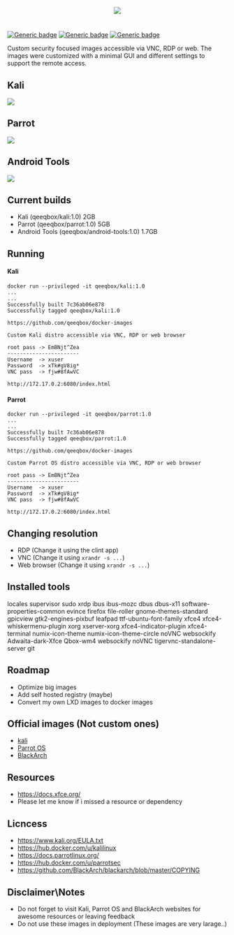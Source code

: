 <p align="center"> <img src="https://raw.githubusercontent.com/qeeqbox/docker-images/master/readme/docker-images.png"></p>

#
[![Generic badge](https://img.shields.io/badge/dynamic/json.svg?url=https://raw.githubusercontent.com/qeeqbox/docker-images/master/info&label=Custom%20Kali%20Linux&query=$.Custom_Kali_Linux&colorB=blue)](https://github.com/qeeqbox/docker-images/blob/master/changes.md) [![Generic badge](https://img.shields.io/badge/dynamic/json.svg?url=https://raw.githubusercontent.com/qeeqbox/docker-images/master/info&label=Custom%20Parrot%20OS&query=$.Custom_Parrot_OS&colorB=blue)](https://github.com/qeeqbox/docker-images/blob/master/changes.md)
[![Generic badge](https://img.shields.io/badge/dynamic/json.svg?url=https://raw.githubusercontent.com/qeeqbox/docker-images/master/info&label=Android%20Tools&query=$.Android_Tools&colorB=blue)](https://github.com/qeeqbox/docker-images/blob/master/changes.md)

Custom security focused images accessible via VNC, RDP or web. The images were customized with a minimal GUI and different settings to support the remote access. 

## Kali
<img src="https://raw.githubusercontent.com/qeeqbox/docker-images/master/readme/kali.png" style="max-width:768px"/>

## Parrot
<img src="https://raw.githubusercontent.com/qeeqbox/docker-images/master/readme/parrot.png" style="max-width:768px"/>

## Android Tools
<img src="https://raw.githubusercontent.com/qeeqbox/docker-images/master/readme/android-tools.png" style="max-width:768px"/>

## Current builds
- Kali (qeeqbox/kali:1.0) 				              2GB 
- Parrot (qeeqbox/parrot:1.0) 			            5GB
- Android Tools (qeeqbox/android-tools:1.0)     1.7GB

## Running
#### Kali
```console 
docker run --privileged -it qeeqbox/kali:1.0
...
...
Successfully built 7c36ab06e878
Successfully tagged qeeqbox/kali:1.0

https://github.com/qeeqbox/docker-images

Custom Kali distro accessible via VNC, RDP or web browser

root pass -> EmBNjt^Zea
-----------------------
Username  -> xuser
Password  -> xTk#gV8ig*
VNC pass  -> fjw#8fAwVC

http://172.17.0.2:6080/index.html

```
#### Parrot
```console 
docker run --privileged -it qeeqbox/parrot:1.0
...
...
Successfully built 7c36ab06e878
Successfully tagged qeeqbox/parrot:1.0

https://github.com/qeeqbox/docker-images

Custom Parrot OS distro accessible via VNC, RDP or web browser

root pass -> EmBNjt^Zea
-----------------------
Username  -> xuser
Password  -> xTk#gV8ig*
VNC pass  -> fjw#8fAwVC

http://172.17.0.2:6080/index.html

```

## Changing resolution
- RDP (Change it using the clint app)
- VNC (Change it using `xrandr -s ...`)
- Web browser (Change it using `xrandr -s ...`)

## Installed tools
locales supervisor sudo xrdp ibus ibus-mozc dbus dbus-x11 software-properties-common evince firefox file-roller gnome-themes-standard gpicview gtk2-engines-pixbuf leafpad ttf-ubuntu-font-family xfce4 xfce4-whiskermenu-plugin xorg xserver-xorg xfce4-indicator-plugin xfce4-terminal numix-icon-theme numix-icon-theme-circle noVNC websockify Adwaita-dark-Xfce Qbox-wm4 websockify noVNC tigervnc-standalone-server git

## Roadmap
- Optimize big images
- Add self hosted registry (maybe)
- Convert my own LXD images to docker images

## Official images (Not custom ones)
- [kali](https://breakdance.github.io/breakdance/) 
- [Parrot OS](https://www.parrotsec.org/download/) 
- [BlackArch](https://blackarch.org/downloads.html/) 

## Resources
- https://docs.xfce.org/
- Please let me know if i missed a resource or dependency

## Licncess
- https://www.kali.org/EULA.txt
- https://hub.docker.com/u/kalilinux
- https://docs.parrotlinux.org/
- https://hub.docker.com/u/parrotsec
- https://github.com/BlackArch/blackarch/blob/master/COPYING

## Disclaimer\Notes
- Do not forget to visit Kali, Parrot OS and BlackArch websites for awesome resources or leaving feedback
- Do not use these images in deployment (These images are very larage..)
